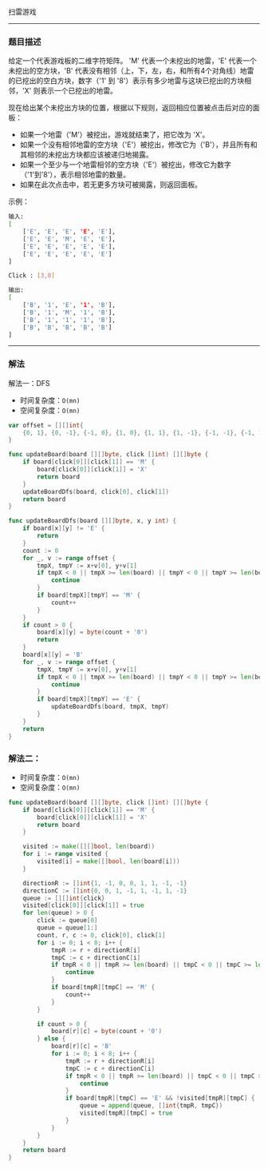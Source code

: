 扫雷游戏

----

### 题目描述

给定一个代表游戏板的二维字符矩阵。 'M' 代表一个未挖出的地雷，'E' 代表一个未挖出的空方块，'B' 代表没有相邻（上，下，左，右，和所有4个对角线）地雷的已挖出的空白方块，数字（'1' 到 '8'）表示有多少地雷与这块已挖出的方块相邻，'X' 则表示一个已挖出的地雷。

现在给出某个未挖出方块的位置，根据以下规则，返回相应位置被点击后对应的面板：

- 如果一个地雷（'M'）被挖出，游戏就结束了，把它改为 'X'。
- 如果一个没有相邻地雷的空方块（'E'）被挖出，修改它为（'B'），并且所有和其相邻的未挖出方块都应该被递归地揭露。
- 如果一个至少与一个地雷相邻的空方块（'E'）被挖出，修改它为数字（'1'到'8'），表示相邻地雷的数量。
- 如果在此次点击中，若无更多方块可被揭露，则返回面板。

示例：

```bash
输入: 
[
	['E', 'E', 'E', 'E', 'E'],
	['E', 'E', 'M', 'E', 'E'],
	['E', 'E', 'E', 'E', 'E'],
	['E', 'E', 'E', 'E', 'E']
]

Click : [3,0]

输出: 
[
	['B', '1', 'E', '1', 'B'],
	['B', '1', 'M', '1', 'B'],
	['B', '1', '1', '1', 'B'],
	['B', 'B', 'B', 'B', 'B']
]
```

----

### 解法

解法一：DFS

- 时间复杂度：`O(mn)`
- 空间复杂度：`O(mn)`

```go
var offset = [][]int{
	{0, 1}, {0, -1}, {-1, 0}, {1, 0}, {1, 1}, {1, -1}, {-1, -1}, {-1, 1},
}

func updateBoard(board [][]byte, click []int) [][]byte {
	if board[click[0]][click[1]] == 'M' {
		board[click[0]][click[1]] = 'X'
		return board
	}
	updateBoardDfs(board, click[0], click[1])
	return board
}

func updateBoardDfs(board [][]byte, x, y int) {
	if board[x][y] != 'E' {
		return
	}
	count := 0
	for _, v := range offset {
		tmpX, tmpY := x+v[0], y+v[1]
		if tmpX < 0 || tmpX >= len(board) || tmpY < 0 || tmpY >= len(board[0]) {
			continue
		}
		if board[tmpX][tmpY] == 'M' {
			count++
		}
	}
	if count > 0 {
		board[x][y] = byte(count + '0')
		return
	}
	board[x][y] = 'B'
	for _, v := range offset {
		tmpX, tmpY := x+v[0], y+v[1]
		if tmpX < 0 || tmpX >= len(board) || tmpY < 0 || tmpY >= len(board[0]) {
			continue
		}
		if board[tmpX][tmpY] == 'E' {
			updateBoardDfs(board, tmpX, tmpY)
		}
	}
	return
}
```



### 解法二：

- 时间复杂度：`O(mn)`
- 空间复杂度：`O(mn)`

```go
func updateBoard(board [][]byte, click []int) [][]byte {
	if board[click[0]][click[1]] == 'M' {
		board[click[0]][click[1]] = 'X'
		return board
	}

	visited := make([][]bool, len(board))
	for i := range visited {
		visited[i] = make([]bool, len(board[i]))
	}

	directionR := []int{1, -1, 0, 0, 1, 1, -1, -1}
	directionC := []int{0, 0, 1, -1, 1, -1, 1, -1}
	queue := [][]int{click}
	visited[click[0]][click[1]] = true
	for len(queue) > 0 {
		click := queue[0]
		queue = queue[1:]
		count, r, c := 0, click[0], click[1]
		for i := 0; i < 8; i++ {
			tmpR := r + directionR[i]
			tmpC := c + directionC[i]
			if tmpR < 0 || tmpR >= len(board) || tmpC < 0 || tmpC >= len(board[0]) {
				continue
			}
			if board[tmpR][tmpC] == 'M' {
				count++
			}
		}

		if count > 0 {
			board[r][c] = byte(count + '0')
		} else {
			board[r][c] = 'B'
			for i := 0; i < 8; i++ {
				tmpR := r + directionR[i]
				tmpC := c + directionC[i]
				if tmpR < 0 || tmpR >= len(board) || tmpC < 0 || tmpC >= len(board[0]) {
					continue
				}
				if board[tmpR][tmpC] == 'E' && !visited[tmpR][tmpC] {
					queue = append(queue, []int{tmpR, tmpC})
					visited[tmpR][tmpC] = true
				}
			}
		}
	}
	return board
}
```

